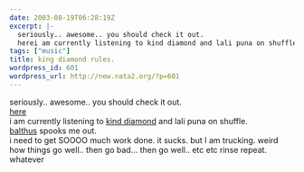 ```yaml
---
date: 2003-08-19T06:28:19Z
excerpt: |-
  seriously.. awesome.. you should check it out.
  herei am currently listening to kind diamond and lali puna on shuffle.balthus spooks  me out.i need to get SOOOO much work done. it sucks. but I am trucki...
tags: ["music"]
title: king diamond rules.
wordpress_id: 601
wordpress_url: http://new.nata2.org/?p=601
---
```


seriously.. awesome.. you should check it out.<br/>
<a href="http://dopeman.org/music/thecandle.mp3">here</a><br/>i am currently listening to <a href="http://www.sunpoint.net/~kingdiamond/images/nopresents.jpg">kind diamond</a> and lali puna on shuffle.<br/><a href="http://www.rosetta.co.uk/balthus.htm">balthus</a> spooks  me out.<br/>i need to get SOOOO much work done. it sucks. but I am trucking. weird how things go well.. then go bad... then go well.. etc etc rinse repeat. whatever
